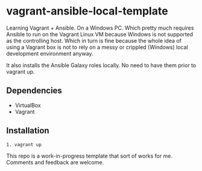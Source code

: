 # vagrant-ansible-local-template

Learning Vagrant + Ansible. On a Windows PC.
Which pretty much requires Ansible to run on the Vagrant Linux VM because Windows is not supported as the controlling host. Which in turn is fine 
because the whole idea of using a Vagrant box is not to rely on a messy or crippled (Windows) local development environment anyway.

It also installs the Ansible Galaxy roles locally. No need to have them prior to vagrant up.

## Dependencies

- VirtualBox
- Vagrant

## Installation

```
1. vagrant up
```

This repo is a work-in-progress template that sort of works for me. Comments and feedback are welcome.
